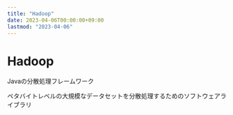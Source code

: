 ```yaml
---
title: "Hadoop"
date: 2023-04-06T00:00:00+09:00
lastmod: "2023-04-06"
---
```

# Hadoop

Javaの分散処理フレームワーク

ペタバイトレベルの大規模なデータセットを分散処理するためのソフトウェアライブラリ